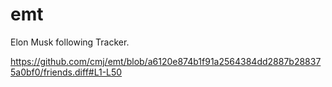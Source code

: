 # emt
Elon Musk following Tracker.

https://github.com/cmj/emt/blob/a6120e874b1f91a2564384dd2887b288375a0bf0/friends.diff#L1-L50
